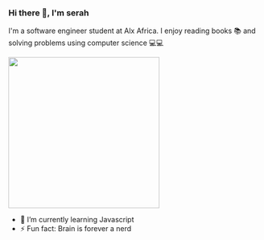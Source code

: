 ### Hi there 👋, I'm serah

I'm a software engineer student at Alx Africa. I enjoy reading books 📚 and solving problems using computer science 💻💻

<img src="https://github.com/M0nica/M0nica/blob/main/octomonica/m0nica-octocat-rotating.gif" width="300">

- 🌱 I’m currently learning Javascript
- ⚡ Fun fact: Brain is forever a nerd

